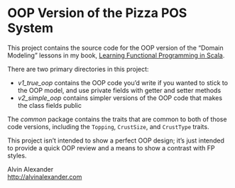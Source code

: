 # OOP Version of the Pizza POS System

This project contains the source code for the OOP version of the “Domain Modeling” lessons
in my book, [Learning Functional Programming in Scala](https://gumroad.com/l/lfpis).

There are two primary directories in this project:

- *v1_true_oop* contains the OOP code you’d write if you wanted to stick to the
  OOP model, and use private fields with getter and setter methods
- *v2_simple_oop* contains simpler versions of the OOP code that makes the
  class fields public

The *common* package contains the traits that are common to both of those
code versions, including the `Topping`, `CrustSize`, and `CrustType` traits.

This project isn’t intended to show a perfect OOP design; it’s just intended
to provide a quick OOP review and a means to show a contrast with FP
styles.

Alvin Alexander    
http://alvinalexander.com


